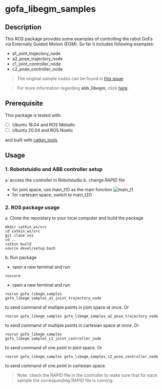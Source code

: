 # gofa_libegm_samples

## Description
This ROS package provides some examples of controlling the robot GoFa via Externally Guided Motion (EGM). So far it includes following examples:
- a1_joint_trajectory_node
- a2_pose_trajectory_node
- c1_joint_controller_node
- c2_pose_controller_node

> The original sample codes can be found in [this issue](https://github.com/ros-industrial/abb_libegm/issues/18). 

> For more information regarding **abb_libegm**, click [here](https://github.com/ros-industrial/abb_libegm).


## Prerequisite
This package is tested with:

- [ ] Ubuntu 18.04 and ROS Melodic
- [ ] Ubuntu 20.04 and ROS Noetic

and built with [catkin_tools](https://catkin-tools.readthedocs.io/en/latest/index.html).


## Usage

### 1. Robotstuidio and ABB controller setup
a. access the controller in Robotstudio
b. change RAPID file
- for joint space, use main_t1() as the main function
![main_t1](image.jpg)
- for cartesain space, switch to main_t2()  
 
### 2. ROS package usage
a. Clone the repoistary to your local computer and build the package
```
mkdir catkin_ws/src
cd catkin_ws/src
git clone xxx
cd ..
catkin build
source devel/setup.bash
```

b. Run package
- open a new terminal and run
``` 
roscore
```
- open a new terminal and run 
```
rosrun gofa_libegm_samples gofa_libegm_samples_a1_joint_trajectory_node 
```
to send command of multiple points in joint space at once.
Or
```
rosrun gofa_libegm_samples gofa_libegm_samples_a2_pose_trajectory_node 
```
to send command of multiple points in cartesian space at once. 
Or
```
rosrun gofa_libegm_samples gofa_libegm_samples_c1_joint_controller_node 
```
to send command of one point in joint space. 
Or
```
rosrun gofa_libegm_samples gofa_libegm_samples_c2_pose_controller_node 
```
to send command of one point in cartesian space. 



> Note: check the RAPID file in the controller to make sure that for each sample the corresponding RAPID file is running.




